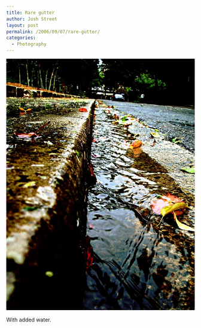 ```yaml
---
title: Rare gutter
author: Josh Street
layout: post
permalink: /2006/09/07/rare-gutter/
categories:
  - Photography
---
```

<p><a href="http://flickr.com/photos/joahua/236580791/"><img src="/blog/wp-content/2006/09/rare-gutter.jpg" alt="Flowing gutter with leaves" /></a></p>
<p>With added water.</p>
